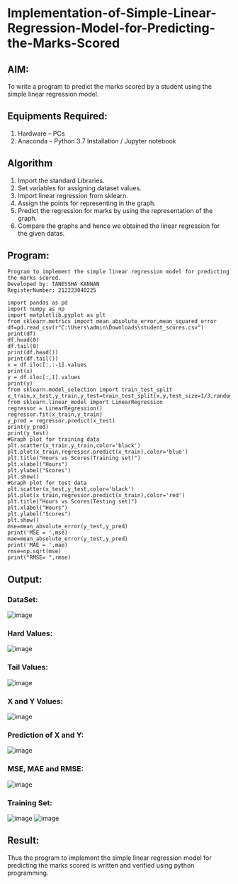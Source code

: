 # Implementation-of-Simple-Linear-Regression-Model-for-Predicting-the-Marks-Scored

## AIM:
To write a program to predict the marks scored by a student using the simple linear regression model.

## Equipments Required:
1. Hardware – PCs
2. Anaconda – Python 3.7 Installation / Jupyter notebook

## Algorithm
1. Import the standard Libraries.
2. Set variables for assigning dataset values.
3. Import linear regression from sklearn.
4. Assign the points for representing in the graph.
5. Predict the regression for marks by using the representation of the graph.
6. Compare the graphs and hence we obtained the linear regression for the given datas.

## Program:
```
Program to implement the simple linear regression model for predicting the marks scored.
Developed by: TANESSHA KANNAN 
RegisterNumber: 212223040225

```
```
import pandas as pd
import numpy as np
import matplotlib.pyplot as plt
from sklearn.metrics import mean_absolute_error,mean_squared_error
df=pd.read_csv(r"C:\Users\admin\Downloads\student_scores.csv")
print(df)
df.head(0)
df.tail(0)
print(df.head())
print(df.tail())
x = df.iloc[:,:-1].values
print(x)
y = df.iloc[:,1].values
print(y)
from sklearn.model_selection import train_test_split
x_train,x_test,y_train,y_test=train_test_split(x,y,test_size=1/3,random_state=0)
from sklearn.linear_model import LinearRegression
regressor = LinearRegression()
regressor.fit(x_train,y_train)
y_pred = regressor.predict(x_test)
print(y_pred)
print(y_test)
#Graph plot for training data
plt.scatter(x_train,y_train,color='black')
plt.plot(x_train,regressor.predict(x_train),color='blue')
plt.title("Hours vs Scores(Training set)")
plt.xlabel("Hours")
plt.ylabel("Scores")
plt.show()
#Graph plot for test data
plt.scatter(x_test,y_test,color='black')
plt.plot(x_train,regressor.predict(x_train),color='red')
plt.title("Hours vs Scores(Testing set)")
plt.xlabel("Hours")
plt.ylabel("Scores")
plt.show()
mse=mean_absolute_error(y_test,y_pred)
print('MSE = ',mse)
mae=mean_absolute_error(y_test,y_pred)
print('MAE = ',mae)
rmse=np.sqrt(mse)
print("RMSE= ",rmse)
```

## Output:
### DataSet:
![image](https://github.com/user-attachments/assets/e0ab006e-1f89-433d-958f-754ef15972ac)

### Hard Values:
![image](https://github.com/user-attachments/assets/d9de9064-6ed0-4db1-afee-abd29c2e26b3)

### Tail Values:
![image](https://github.com/user-attachments/assets/252bad47-81d7-4cf0-a816-d44685c26a46)

### X and Y Values:
![image](https://github.com/user-attachments/assets/8d996a47-162b-4435-8c83-f090631b65c5)

### Prediction of X and Y:
![image](https://github.com/user-attachments/assets/2db25cb3-5cdd-4f39-b3b2-87348479ea91)

### MSE, MAE and RMSE:
![image](https://github.com/user-attachments/assets/e74fcf05-18dd-4bd2-b33b-6a962bc63af9)

### Training Set:
![image](https://github.com/user-attachments/assets/2eb2cc04-fb5c-4a2c-93ae-7799a7edbe6f)
![image](https://github.com/user-attachments/assets/e30b193c-4fce-4438-87ec-e790f0e9cc91)

## Result:
Thus the program to implement the simple linear regression model for predicting the marks scored is written and verified using python programming.
